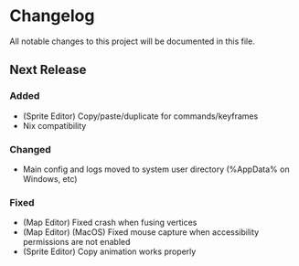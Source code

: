 # Changelog

All notable changes to this project will be documented in this file.

## Next Release

### Added
- (Sprite Editor) Copy/paste/duplicate for commands/keyframes
- Nix compatibility

### Changed
- Main config and logs moved to system user directory (%AppData% on Windows, etc)

### Fixed
- (Map Editor) Fixed crash when fusing vertices
- (Map Editor) (MacOS) Fixed mouse capture when accessibility permissions are not enabled
- (Sprite Editor) Copy animation works properly
